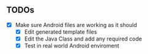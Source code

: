 ## TODOs
- [x] Make sure Android files are working as it should
    - [x] Edit generated template files
    - [x] Edit the Java Class and add any required code
    - [x] Test in real world Android enviroment